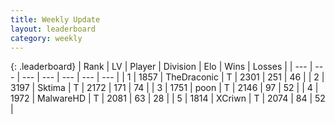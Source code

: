 ```yaml
---
title: Weekly Update
layout: leaderboard
category: weekly
---
```


{: .leaderboard}
| Rank | LV | Player | Division | Elo | Wins | Losses |
| --- | --- | --- | --- | --- | --- | --- |
| <span data-change="0">1</span> | 1857 | <span title="ID: 544310">TheDraconic</span> | T | <span data-change="68">2301</span> | <span data-change="128">251</span> | <span data-change="19">46</span> |
| <span data-change="0">2</span> | 3197 | <span title="ID: 353063">Sktima</span> | T | <span data-change="81">2172</span> | <span data-change="55">171</span> | <span data-change="14">74</span> |
| <span data-change="9">3</span> | 1751 | <span title="ID: 540690">poon</span> | T | <span data-change="138">2146</span> | <span data-change="42">97</span> | <span data-change="13">52</span> |
| <span data-change="21">4</span> | 1972 | <span title="ID: 261794">MalwareHD</span> | T | <span data-change="107">2081</span> | <span data-change="29">63</span> | <span data-change="11">28</span> |
| <span data-change="4">5</span> | 1814 | <span title="ID: 448883">XCriwn</span> | T | <span data-change="62">2074</span> | <span data-change="33">84</span> | <span data-change="15">52</span> |